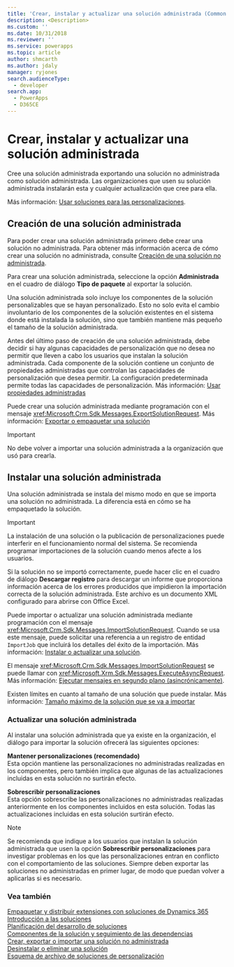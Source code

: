 ```yaml
---
title: 'Crear, instalar y actualizar una solución administrada (Common Data Service para aplicaciones) | Microsoft Docs'
description: <Description>
ms.custom: ''
ms.date: 10/31/2018
ms.reviewer: ''
ms.service: powerapps
ms.topic: article
author: shmcarth
ms.author: jdaly
manager: ryjones
search.audienceType:
  - developer
search.app:
  - PowerApps
  - D365CE
---
```

# <a name="create-install-and-update-a-managed-solution"></a>Crear, instalar y actualizar una solución administrada

Cree una solución administrada exportando una solución no administrada como solución administrada. Las organizaciones que usen su solución administrada instalarán esta y cualquier actualización que cree para ella.  
  
 Más información: [Usar soluciones para las personalizaciones](/dynamics365/customer-engagement/customize/use-solutions-for-your-customizations).  
  
<a name="BKMK_CreateManagedSolution"></a>   

## <a name="create-a-managed-solution"></a>Creación de una solución administrada  
 Para poder crear una solución administrada primero debe crear una solución no administrada. Para obtener más información acerca de cómo crear una solución no administrada, consulte [Creación de una solución no administrada](create-export-import-unmanaged-solution.md#BKMK_CreateUnmanagedSolution).  
  
 Para crear una solución administrada, seleccione la opción **Administrada** en el cuadro de diálogo **Tipo de paquete** al exportar la solución.  
  
 Una solución administrada solo incluye los componentes de la solución personalizables que se hayan personalizado. Esto no solo evita el cambio involuntario de los componentes de la solución existentes en el sistema donde está instalada la solución, sino que también mantiene más pequeño el tamaño de la solución administrada.  
  
 Antes del último paso de creación de una solución administrada, debe decidir si hay algunas capacidades de personalización que no desea no permitir que lleven a cabo los usuarios que instalan la solución administrada. Cada componente de la solución contiene un conjunto de propiedades administradas que controlan las capacidades de personalización que desea permitir. La configuración predeterminada permite todas las capacidades de personalización. Más información: [Usar propiedades administradas](use-managed-properties.md)  
  
 Puede crear una solución administrada mediante programación con el mensaje <xref:Microsoft.Crm.Sdk.Messages.ExportSolutionRequest>. Más información: [Exportar o empaquetar una solución](work-solutions.md#BKMK_ExportPackageSolution)  
  
> [!IMPORTANT]
>  No debe volver a importar una solución administrada a la organización que usó para crearla.  
  
<a name="BKMK_InstallManagedSolution"></a>   

## <a name="install-a-managed-solution"></a>Instalar una solución administrada  
 Una solución administrada se instala del mismo modo en que se importa una solución no administrada. La diferencia está en cómo se ha empaquetado la solución.  
  
> [!IMPORTANT]
>  La instalación de una solución o la publicación de personalizaciones puede interferir en el funcionamiento normal del sistema. Se recomienda programar importaciones de la solución cuando menos afecte a los usuarios.  
  
 Si la solución no se importó correctamente, puede hacer clic en el cuadro de diálogo **Descargar registro** para descargar un informe que proporciona información acerca de los errores producidos que impidieron la importación correcta de la solución administrada. Este archivo es un documento XML configurado para abrirse con Office Excel.  
  
 Puede importar o actualizar una solución administrada mediante programación con el mensaje <xref:Microsoft.Crm.Sdk.Messages.ImportSolutionRequest>. Cuando se usa este mensaje, puede solicitar una referencia a un registro de entidad `ImportJob` que incluirá los detalles del éxito de la importación. Más información: [Instalar o actualizar una solución](work-solutions.md#BKMK_InstallUpgradeSolution).  
  
 El mensaje <xref:Microsoft.Crm.Sdk.Messages.ImportSolutionRequest> se puede llamar con <xref:Microsoft.Xrm.Sdk.Messages.ExecuteAsyncRequest>. Más información: [Ejecutar mensajes en segundo plano (asincrónicamente)](/dynamics365/customer-engagement/developer/org-service/use-messages-request-response-classes-execute-method#bkmk_executeasync).  
  
 Existen límites en cuanto al tamaño de una solución que puede instalar. Más información: [Tamaño máximo de la solución que se va a importar](create-export-import-unmanaged-solution.md#BKMK_MaxSizeOfSolution)  
  
<a name="BKMK_UpdateManagedSolution"></a>   

### <a name="update-a-managed-solution"></a>Actualizar una solución administrada  
 Al instalar una solución administrada que ya existe en la organización, el diálogo para importar la solución ofrecerá las siguientes opciones:  
  
 **Mantener personalizaciones (recomendado)**  
 Esta opción mantiene las personalizaciones no administradas realizadas en los componentes, pero también implica que algunas de las actualizaciones incluidas en esta solución no surtirán efecto.  
  
 **Sobrescribir personalizaciones**  
 Esta opción sobrescribe las personalizaciones no administradas realizadas anteriormente en los componentes incluidos en esta solución. Todas las actualizaciones incluidas en esta solución surtirán efecto.  
  
> [!NOTE]
>  Se recomienda que indique a los usuarios que instalan la solución administrada que usen la opción **Sobrescribir personalizaciones** para investigar problemas en los que las personalizaciones entran en conflicto con el comportamiento de las soluciones. Siempre deben exportar las soluciones no administradas en primer lugar, de modo que puedan volver a aplicarlas si es necesario.  
  
### <a name="see-also"></a>Vea también  
 [Empaquetar y distribuir extensiones con soluciones de Dynamics 365](/dynamics365/customer-engagement/developer/package-distribute-extensions-use-solutions)   
 [Introducción a las soluciones](introduction-solutions.md)   
 [Planificación del desarrollo de soluciones](/dynamics365/customer-engagement/developer/plan-solution-development)   
 [Componentes de la solución y seguimiento de las dependencias](dependency-tracking-solution-components.md)   
 [Crear, exportar o importar una solución no administrada](create-export-import-unmanaged-solution.md)   
 [Desinstalar o eliminar una solución](uninstall-delete-solution.md)   
 [Esquema de archivo de soluciones de personalización](/dynamics365/customer-engagement/developer/customize-dev/customization-solutions-file-schema)
